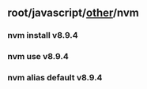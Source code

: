 ## root/javascript/[other](../README.md)/nvm
### nvm install v8.9.4
### nvm use v8.9.4
### nvm alias default v8.9.4